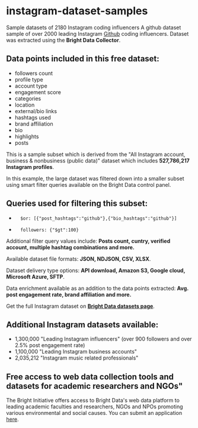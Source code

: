 # instagram-dataset-samples
Sample datasets of 2180 Instagram coding influencers
A github dataset sample of over 2000 leading Instagram [Github](https://www.instagram.com/explore/tags/github/) coding influencers. Dataset was extracted using the <b>Bright Data Collector</b>.

<h2>Data points included in this free dataset:</h2>

* followers count
* profile type
* account type
* engagement score
* categories
* location
* external/bio links
* hashtags used
* brand affiliation
* bio
* highlights
* posts



This is a sample subset which is derived from the "All Instagram account, business & nonbusiness (public data)"
dataset which includes <b>527,786,217 Instagram profiles</b>.

In this example, the large dataset was filtered down into a smaller subset using smart filter queries available on the Bright Data control panel.
<h2>Queries used for filtering this subset:</h2>


*   	$or: [{"post_hashtags":"github"},{"bio_hashtags":"github"}]
*   	followers: {"$gt":100}

Additional filter query values include: <b>Posts count, cuntry, verified account, multiple hashtag combinations and more.</b>

Available dataset file formats: <b>JSON, NDJSON, CSV, XLSX</b>.

Dataset delivery type options: <b>API download, Amazon S3, Google cloud, Microsoft Azure, SFTP</b>.

Data enrichment available as an addition to the data points extracted: <b>Avg. post engagement rate, brand affiliation and more.</b>

Get the full Instagram dataset on <b>[Bright Data datasets page](https://brightdata.com/products/datasets/instagram)</b>.

<h2>Additional Instagram datasets available:</h2>

*   1,300,000 "Leading Instagram influencers" (over 900 followers and over 2.5% post engagement rate)
*   1,100,000 "Leading Instagram business accounts"
*   2,035,212 "Instagram music related professionals"

<h2>Free access to web data collection tools and datasets for academic researchers and NGOs"</h2>

The Bright Initiative offers access to Bright Data's web data platform to leading academic faculties and researchers, NGOs and NPOs promoting various environmental and social causes. You can submit an application [here](https://brightinitiative.com).
